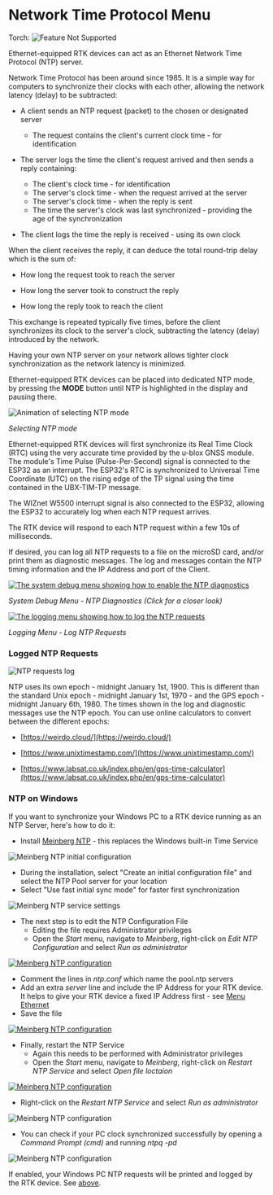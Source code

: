 # Network Time Protocol Menu

Torch: ![Feature Not Supported](img/Icons/RedDot.png) 

Ethernet-equipped RTK devices can act as an Ethernet Network Time Protocol (NTP) server.

Network Time Protocol has been around since 1985. It is a simple way for computers to synchronize their clocks with each other, allowing the network latency (delay) to be subtracted:

* A client sends an NTP request (packet) to the chosen or designated server
    * The request contains the client's current clock time - for identification

* The server logs the time the client's request arrived and then sends a reply containing:
    * The client's clock time - for identification
    * The server's clock time - when the request arrived at the server
    * The server's clock time - when the reply is sent
    * The time the server's clock was last synchronized - providing the age of the synchronization

* The client logs the time the reply is received - using its own clock

When the client receives the reply, it can deduce the total round-trip delay which is the sum of:

* How long the request took to reach the server

* How long the server took to construct the reply

* How long the reply took to reach the client

This exchange is repeated typically five times, before the client synchronizes its clock to the server's clock, subtracting the latency (delay) introduced by the network.

Having your own NTP server on your network allows tighter clock synchronization as the network latency is minimized.

Ethernet-equipped RTK devices can be placed into dedicated NTP mode, by pressing the **MODE** button until NTP is highlighted in the display and pausing there.

![Animation of selecting NTP mode](<img/Displays/SparkFun RTK - NTP Select.gif>)

*Selecting NTP mode*

Ethernet-equipped RTK devices will first synchronize its Real Time Clock (RTC) using the very accurate time provided by the u-blox GNSS module. The module's Time Pulse (Pulse-Per-Second) signal is connected to the ESP32 as an interrupt. The ESP32's RTC is synchronized to Universal Time Coordinate (UTC) on the rising edge of the TP signal using the time contained in the UBX-TIM-TP message.

The WIZnet W5500 interrupt signal is also connected to the ESP32, allowing the ESP32 to accurately log when each NTP request arrives.

The RTK device will respond to each NTP request within a few 10s of milliseconds.

If desired, you can log all NTP requests to a file on the microSD card, and/or print them as diagnostic messages. The log and messages contain the NTP timing information and the IP Address and port of the Client.

[![The system debug menu showing how to enable the NTP diagnostics](img/NTP/NTP_Diagnostics.png)](img/NTP/NTP_Diagnostics.png)

*System Debug Menu - NTP Diagnostics (Click for a closer look)*

[![The logging menu showing how to log the NTP requests](img/NTP/NTP_Logging.png)](img/NTP/NTP_Logging.png)

*Logging Menu - Log NTP Requests*

### Logged NTP Requests

![NTP requests log](img/NTP/NTP_Log.png)

NTP uses its own epoch - midnight January 1st, 1900. This is different than the standard Unix epoch - midnight January 1st, 1970 - and the GPS epoch - midnight January 6th, 1980. The times shown in the log and diagnostic messages use the NTP epoch. You can use online calculators to convert between the different epochs:

* [https://weirdo.cloud/](https://weirdo.cloud/)

* [https://www.unixtimestamp.com/](https://www.unixtimestamp.com/)

* [https://www.labsat.co.uk/index.php/en/gps-time-calculator](https://www.labsat.co.uk/index.php/en/gps-time-calculator)

### NTP on Windows

If you want to synchronize your Windows PC to a RTK device running as an NTP Server, here's how to do it:

* Install [Meinberg NTP](https://www.meinbergglobal.com/english/sw/ntp.htm) - this replaces the Windows built-in Time Service

![Meinberg NTP initial configuration](img/NTP/NTP_Install_1.png)

* During the installation, select "Create an initial configuration file" and select the NTP Pool server for your location
* Select "Use fast initial sync mode" for faster first synchronization

![Meinberg NTP service settings](img/NTP/NTP_Install_2.png)

* The next step is to edit the NTP Configuration File
    * Editing the file requires Administrator privileges
    * Open the *Start* menu, navigate to *Meinberg*, right-click on *Edit NTP Configuration* and select *Run as administrator*

[![Meinberg NTP configuration](img/NTP/NTP_Config_1_small.png)](img/NTP/NTP_Config_1.png)

* Comment the lines in *ntp.conf* which name the pool.ntp servers
* Add an extra *server* line and include the IP Address for your RTK device. It helps to give your RTK device a fixed IP Address first - see [Menu Ethernet](menu_ethernet.md)
* Save the file

[![Meinberg NTP configuration](img/NTP/NTP_Config_2_small.png)](img/NTP/NTP_Config_2.png)

* Finally, restart the NTP Service
    * Again this needs to be performed with Administrator privileges
    * Open the *Start* menu, navigate to *Meinberg*, right-click on *Restart NTP Service* and select *Open file loctaion*

[![Meinberg NTP configuration](img/NTP/NTP_Config_3_small.png)](img/NTP/NTP_Config_3.png)

* Right-click on the *Restart NTP Service* and select *Run as administrator*

![Meinberg NTP configuration](img/NTP/NTP_Config_4.png)

* You can check if your PC clock synchronized successfully by opening a *Command Prompt (cmd)* and running *ntpq -pd*

![Meinberg NTP configuration](img/NTP/NTP_Config_5.png)

If enabled, your Windows PC NTP requests will be printed and logged by the RTK device. See [above](#logged-ntp-requests).

